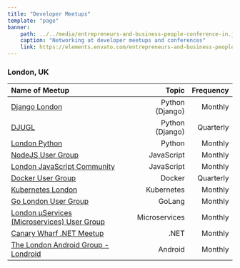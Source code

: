 ```yaml
---
title: "Developer Meetups"
template: "page"
banner:
    path: ../../media/entrepreneurs-and-business-people-conference-in.jpg
    caption: "Networking at developer meetups and conferences"
    link: https://elements.envato.com/entrepreneurs-and-business-people-conference-in-3SXUTJR
---
```


### London, UK

| Name of Meetup                                                                                         |           Topic | Frequency |
| :----------------------------------------------------------------------------------------------------- | --------------: | --------: |
| [Django London](https://www.meetup.com/djangolondon/)                                                  | Python (Django) |   Monthly |
| [DJUGL](https://www.eventbrite.co.uk/o/djugl-austin-fraser-17892856339)                                | Python (Django) | Quarterly |
| [London Python](https://www.meetup.com/LondonPython/)                                                  |          Python |   Monthly |
| [NodeJS User Group](https://www.meetup.com/london-nodejs/)                                             |      JavaScript |   Monthly |
| [London JavaScript Community](https://www.meetup.com/London-JavaScript-Community/)                     |      JavaScript |   Monthly |
| [Docker User Group](https://events.docker.com/london/)                                                 |          Docker | Quarterly |
| [Kubernetes London](https://www.meetup.com/Kubernetes-London/)                                         |      Kubernetes |   Monthly |
| [Go London User Group](https://www.meetup.com/Go-London-User-Group/)                                   |          GoLang |   Monthly |
| [London μServices (Microservices) User Group](https://www.meetup.com/London-Microservices-User-Group/) |   Microservices |   Monthly |
| [Canary Wharf .NET Meetup](https://www.meetup.com/Canary-Wharf-NET-Meetup/)                            |            .NET |   Monthly |
| [The London Android Group - Londroid](https://www.meetup.com/android/)                                 |         Android |   Monthly |
